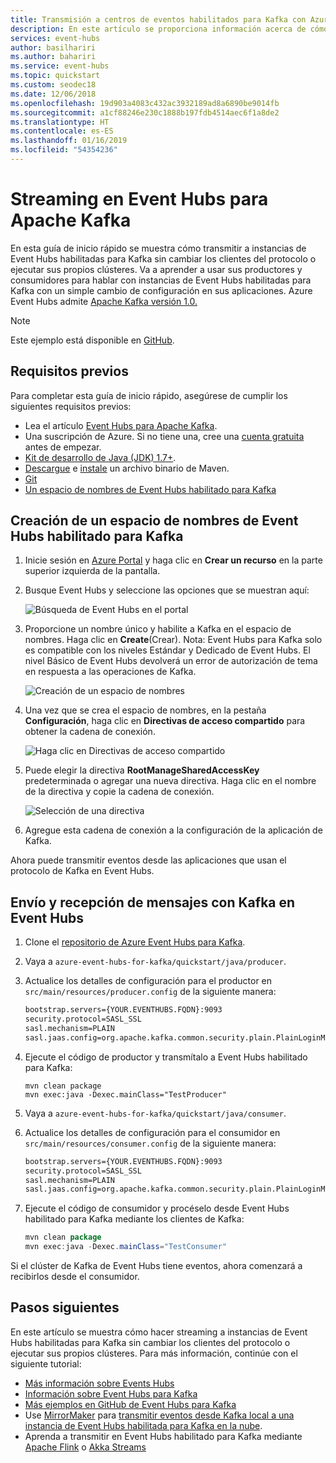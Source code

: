 ```yaml
---
title: Transmisión a centros de eventos habilitados para Kafka con Azure Event Hubs | Microsoft Docs
description: En este artículo se proporciona información acerca de cómo hacer streaming en Azure Event Hubs mediante el protocolo de Kafka y las API.
services: event-hubs
author: basilhariri
ms.author: bahariri
ms.service: event-hubs
ms.topic: quickstart
ms.custom: seodec18
ms.date: 12/06/2018
ms.openlocfilehash: 19d903a4083c432ac3932189ad8a6890be9014fb
ms.sourcegitcommit: a1cf88246e230c1888b197fdb4514aec6f1a8de2
ms.translationtype: HT
ms.contentlocale: es-ES
ms.lasthandoff: 01/16/2019
ms.locfileid: "54354236"
---
```

# <a name="stream-into-event-hubs-for-the-apache-kafka"></a>Streaming en Event Hubs para Apache Kafka
En esta guía de inicio rápido se muestra cómo transmitir a instancias de Event Hubs habilitadas para Kafka sin cambiar los clientes del protocolo o ejecutar sus propios clústeres. Va a aprender a usar sus productores y consumidores para hablar con instancias de Event Hubs habilitadas para Kafka con un simple cambio de configuración en sus aplicaciones. Azure Event Hubs admite [Apache Kafka versión 1.0.](https://kafka.apache.org/10/documentation.html)

> [!NOTE]
> Este ejemplo está disponible en [GitHub](https://github.com/Azure/azure-event-hubs-for-kafka/tree/master/quickstart/java).

## <a name="prerequisites"></a>Requisitos previos

Para completar esta guía de inicio rápido, asegúrese de cumplir los siguientes requisitos previos:

* Lea el artículo [Event Hubs para Apache Kafka](event-hubs-for-kafka-ecosystem-overview.md).
* Una suscripción de Azure. Si no tiene una, cree una [cuenta gratuita](https://azure.microsoft.com/free/?ref=microsoft.com&utm_source=microsoft.com&utm_medium=docs&utm_campaign=visualstudio) antes de empezar.
* [Kit de desarrollo de Java (JDK) 1.7+](https://aka.ms/azure-jdks).
* [Descargue](http://maven.apache.org/download.cgi) e [instale](http://maven.apache.org/install.html) un archivo binario de Maven.
* [Git](https://www.git-scm.com/)
* [Un espacio de nombres de Event Hubs habilitado para Kafka](event-hubs-create.md)

## <a name="create-a-kafka-enabled-event-hubs-namespace"></a>Creación de un espacio de nombres de Event Hubs habilitado para Kafka

1. Inicie sesión en [Azure Portal](https://portal.azure.com) y haga clic en **Crear un recurso** en la parte superior izquierda de la pantalla.

2. Busque Event Hubs y seleccione las opciones que se muestran aquí:
    
    ![Búsqueda de Event Hubs en el portal](./media/event-hubs-create-kafka-enabled/event-hubs-create-event-hubs.png)
 
3. Proporcione un nombre único y habilite a Kafka en el espacio de nombres. Haga clic en **Create**(Crear). Nota: Event Hubs para Kafka solo es compatible con los niveles Estándar y Dedicado de Event Hubs. El nivel Básico de Event Hubs devolverá un error de autorización de tema en respuesta a las operaciones de Kafka.
    
    ![Creación de un espacio de nombres](./media/event-hubs-create-kafka-enabled/create-kafka-namespace.jpg)
 
4. Una vez que se crea el espacio de nombres, en la pestaña **Configuración**, haga clic en **Directivas de acceso compartido** para obtener la cadena de conexión.

    ![Haga clic en Directivas de acceso compartido](./media/event-hubs-create/create-event-hub7.png)

5. Puede elegir la directiva **RootManageSharedAccessKey** predeterminada o agregar una nueva directiva. Haga clic en el nombre de la directiva y copie la cadena de conexión. 
    
    ![Selección de una directiva](./media/event-hubs-create/create-event-hub8.png)
 
6. Agregue esta cadena de conexión a la configuración de la aplicación de Kafka.

Ahora puede transmitir eventos desde las aplicaciones que usan el protocolo de Kafka en Event Hubs.

## <a name="send-and-receive-messages-with-kafka-in-event-hubs"></a>Envío y recepción de mensajes con Kafka en Event Hubs

1. Clone el [repositorio de Azure Event Hubs para Kafka](https://github.com/Azure/azure-event-hubs-for-kafka).

2. Vaya a `azure-event-hubs-for-kafka/quickstart/java/producer`.

3. Actualice los detalles de configuración para el productor en `src/main/resources/producer.config` de la siguiente manera:

    ```xml
    bootstrap.servers={YOUR.EVENTHUBS.FQDN}:9093
    security.protocol=SASL_SSL
    sasl.mechanism=PLAIN
    sasl.jaas.config=org.apache.kafka.common.security.plain.PlainLoginModule required username="$ConnectionString" password="{YOUR.EVENTHUBS.CONNECTION.STRING}";
    ```
    
4. Ejecute el código de productor y transmítalo a Event Hubs habilitado para Kafka:
   
    ```shell
    mvn clean package
    mvn exec:java -Dexec.mainClass="TestProducer"                                    
    ```
    
5. Vaya a `azure-event-hubs-for-kafka/quickstart/java/consumer`.

6. Actualice los detalles de configuración para el consumidor en `src/main/resources/consumer.config` de la siguiente manera:
   
    ```xml
    bootstrap.servers={YOUR.EVENTHUBS.FQDN}:9093
    security.protocol=SASL_SSL
    sasl.mechanism=PLAIN
    sasl.jaas.config=org.apache.kafka.common.security.plain.PlainLoginModule required username="$ConnectionString" password="{YOUR.EVENTHUBS.CONNECTION.STRING}";
    ```

7. Ejecute el código de consumidor y procéselo desde Event Hubs habilitado para Kafka mediante los clientes de Kafka:

    ```java
    mvn clean package
    mvn exec:java -Dexec.mainClass="TestConsumer"                                    
    ```

Si el clúster de Kafka de Event Hubs tiene eventos, ahora comenzará a recibirlos desde el consumidor.

## <a name="next-steps"></a>Pasos siguientes
En este artículo se muestra cómo hacer streaming a instancias de Event Hubs habilitadas para Kafka sin cambiar los clientes del protocolo o ejecutar sus propios clústeres. Para más información, continúe con el siguiente tutorial:

* [Más información sobre Events Hubs](event-hubs-what-is-event-hubs.md)
* [Información sobre Event Hubs para Kafka](event-hubs-for-kafka-ecosystem-overview.md)
* [Más ejemplos en GitHub de Event Hubs para Kafka](https://github.com/Azure/azure-event-hubs-for-kafka)
* Use [MirrorMaker](https://cwiki.apache.org/confluence/pages/viewpage.action?pageId=27846330) para [transmitir eventos desde Kafka local a una instancia de Event Hubs habilitada para Kafka en la nube](event-hubs-kafka-mirror-maker-tutorial.md).
* Aprenda a transmitir en Event Hubs habilitado para Kafka mediante [Apache Flink](event-hubs-kafka-flink-tutorial.md) o [Akka Streams](event-hubs-kafka-akka-streams-tutorial.md)
